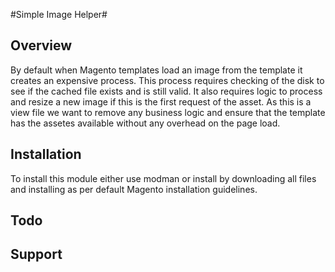#Simple Image Helper#

## Overview ##

By default when Magento templates load an image from the template it creates an expensive process. This process requires checking of the disk to see if the cached file exists and is still valid. It also requires logic to process and resize a new image if this is the first request of the asset. As this is a view file we want to remove any business logic and ensure that the template has the assetes available without any overhead on the page load.

## Installation ##

To install this module either use modman or install by downloading all files and installing as per default Magento installation guidelines.

## Todo ##

## Support ##
